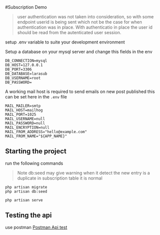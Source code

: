 #Subscription Demo
> user authentication was not taken into consideration, so with some endpoint userid is being sent which not be
the case for when authentication was in place. With authenticatio in place the user id should be read from the
> autenticated user session.


setup .env variable to suite your development environment

Setup a database on your mysql server and change this fields in the env


```
DB_CONNECTION=mysql
DB_HOST=127.0.0.1
DB_PORT=3306
DB_DATABASE=larasub
DB_USERNAME=root
DB_PASSWORD=
```

A working mail host is required to send emails on new post published this can be set 
here in the `.env` file
```shell
MAIL_MAILER=smtp
MAIL_HOST=mailhog
MAIL_PORT=1025
MAIL_USERNAME=null
MAIL_PASSWORD=null
MAIL_ENCRYPTION=null
MAIL_FROM_ADDRESS="hello@example.com"
MAIL_FROM_NAME="${APP_NAME}"

```


## Starting the project
run the following commands 
> Note db:seed may give warning when it detect the new entry is a duplicate in subscription table it is normal

```shell
php artisan migrate
php artisan db:seed

php artisan serve
```

## Testing the api
use postman
[Postman Api test](https://documenter.getpostman.com/view/3030788/UzQvtQjC)

